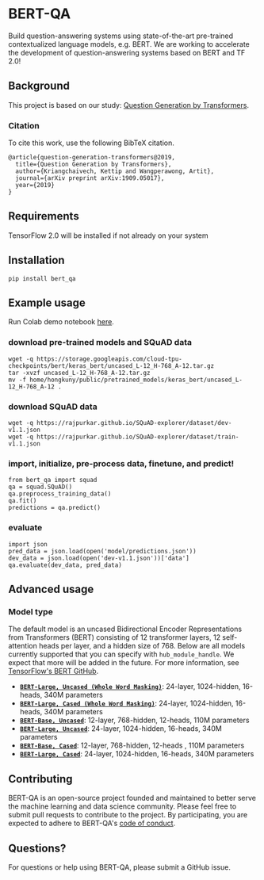 # BERT-QA
Build question-answering systems using state-of-the-art pre-trained contextualized language models, e.g. BERT. We are working to accelerate the development of question-answering systems based on BERT and TF 2.0!

## Background

This project is based on our study: [Question Generation by Transformers](https://arxiv.org/abs/1909.05017).

### Citation

To cite this work, use the following BibTeX citation.

```
@article{question-generation-transformers@2019,
  title={Question Generation by Transformers},
  author={Kriangchaivech, Kettip and Wangperawong, Artit},
  journal={arXiv preprint arXiv:1909.05017},
  year={2019}
}
```

## Requirements
TensorFlow 2.0 will be installed if not already on your system

## Installation
```
pip install bert_qa
```

## Example usage
Run Colab demo notebook [here](https://colab.research.google.com/drive/1-tLvxSuI0ik2BaruaY_Ivoh_4eobWzEW).

### download pre-trained models and SQuAD data
```
wget -q https://storage.googleapis.com/cloud-tpu-checkpoints/bert/keras_bert/uncased_L-12_H-768_A-12.tar.gz
tar -xvzf uncased_L-12_H-768_A-12.tar.gz
mv -f home/hongkuny/public/pretrained_models/keras_bert/uncased_L-12_H-768_A-12 .
```

### download SQuAD data
```
wget -q https://rajpurkar.github.io/SQuAD-explorer/dataset/dev-v1.1.json
wget -q https://rajpurkar.github.io/SQuAD-explorer/dataset/train-v1.1.json
```

### import, initialize, pre-process data, finetune, and predict!
```
from bert_qa import squad
qa = squad.SQuAD()
qa.preprocess_training_data()
qa.fit()
predictions = qa.predict()
```

### evaluate
```
import json
pred_data = json.load(open('model/predictions.json'))
dev_data = json.load(open('dev-v1.1.json'))['data']
qa.evaluate(dev_data, pred_data)
```

## Advanced usage

### Model type
The default model is an uncased Bidirectional Encoder Representations from Transformers (BERT) consisting of 12 transformer layers, 12 self-attention heads per layer, and a hidden size of 768. Below are all models currently supported that you can specify with `hub_module_handle`. We expect that more will be added in the future. For more information, see [TensorFlow's BERT GitHub](https://github.com/tensorflow/models/blob/master/official/nlp/bert/README.md).

*   **[`BERT-Large, Uncased (Whole Word Masking)`](https://storage.googleapis.com/cloud-tpu-checkpoints/bert/keras_bert/wwm_uncased_L-24_H-1024_A-16.tar.gz)**:
    24-layer, 1024-hidden, 16-heads, 340M parameters
*   **[`BERT-Large, Cased (Whole Word Masking)`](https://storage.googleapis.com/cloud-tpu-checkpoints/bert/keras_bert/wwm_cased_L-24_H-1024_A-16.tar.gz)**:
    24-layer, 1024-hidden, 16-heads, 340M parameters
*   **[`BERT-Base, Uncased`](https://storage.googleapis.com/cloud-tpu-checkpoints/bert/keras_bert/uncased_L-12_H-768_A-12.tar.gz)**:
    12-layer, 768-hidden, 12-heads, 110M parameters
*   **[`BERT-Large, Uncased`](https://storage.googleapis.com/cloud-tpu-checkpoints/bert/keras_bert/uncased_L-24_H-1024_A-16.tar.gz)**:
    24-layer, 1024-hidden, 16-heads, 340M parameters
*   **[`BERT-Base, Cased`](https://storage.googleapis.com/cloud-tpu-checkpoints/bert/keras_bert/cased_L-12_H-768_A-12.tar.gz)**:
    12-layer, 768-hidden, 12-heads , 110M parameters
*   **[`BERT-Large, Cased`](https://storage.googleapis.com/cloud-tpu-checkpoints/bert/keras_bert/cased_L-24_H-1024_A-16.tar.gz)**:
    24-layer, 1024-hidden, 16-heads, 340M parameters


## Contributing
BERT-QA is an open-source project founded and maintained to better serve the machine learning and data science community. Please feel free to submit pull requests to contribute to the project. By participating, you are expected to adhere to BERT-QA's [code of conduct](CODE_OF_CONDUCT.md).

## Questions?
For questions or help using BERT-QA, please submit a GitHub issue.
